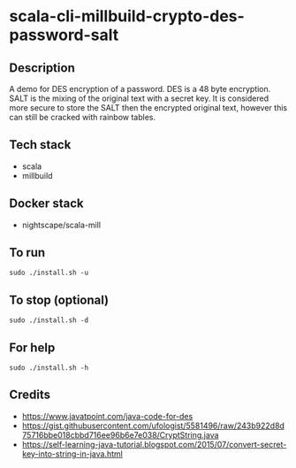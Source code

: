 # scala-cli-millbuild-crypto-des-password-salt

## Description
A demo for DES encryption of a password.
DES is a 48 byte encryption. SALT is the
mixing of the original text with a secret key.
It is considered more secure to store the
SALT then the encrypted original text, however
this can still be cracked with rainbow tables.

## Tech stack
- scala
- millbuild

## Docker stack
- nightscape/scala-mill

## To run
`sudo ./install.sh -u`

## To stop (optional)
`sudo ./install.sh -d`

## For help
`sudo ./install.sh -h`

## Credits
- https://www.javatpoint.com/java-code-for-des
- https://gist.githubusercontent.com/ufologist/5581496/raw/243b922d8d75716bbe018cbbd716ee96b6e7e038/CryptString.java
- https://self-learning-java-tutorial.blogspot.com/2015/07/convert-secret-key-into-string-in-java.html
